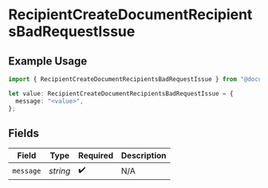 # RecipientCreateDocumentRecipientsBadRequestIssue

## Example Usage

```typescript
import { RecipientCreateDocumentRecipientsBadRequestIssue } from "@documenso/sdk-typescript/models/errors";

let value: RecipientCreateDocumentRecipientsBadRequestIssue = {
  message: "<value>",
};
```

## Fields

| Field              | Type               | Required           | Description        |
| ------------------ | ------------------ | ------------------ | ------------------ |
| `message`          | *string*           | :heavy_check_mark: | N/A                |
